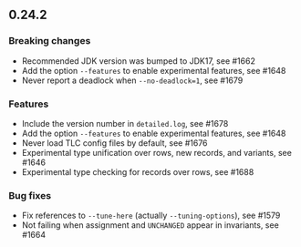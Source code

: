 ## 0.24.2

### Breaking changes

 * Recommended JDK version was bumped to JDK17, see #1662
 * Add the option `--features` to enable experimental features, see #1648
 * Never report a deadlock when `--no-deadlock=1`, see #1679

### Features

* Include the version number in `detailed.log`, see #1678
* Add the option `--features` to enable experimental features, see #1648
* Never load TLC config files by default, see #1676
* Experimental type unification over rows, new records, and variants, see #1646
* Experimental type checking for records over rows, see #1688

### Bug fixes

* Fix references to `--tune-here` (actually `--tuning-options`), see #1579
* Not failing when assignment and `UNCHANGED` appear in invariants, see #1664
